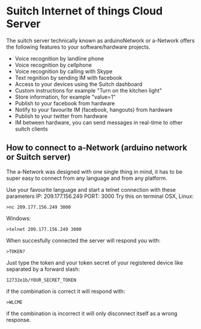 Suitch Internet of things Cloud Server
============
The suitch server technically known as arduinoNetwork or a-Network offers the following features to your software/hardware projects.

 - Voice recognition by landline phone
 - Voice recognition by cellphone
 - Voice recognition by calling with Skype
 - Text regnition by sending IM with facebook
 - Access to your devices using the Suitch dashboard
 - Custom instructions for example "Turn on the kitchen light"
 - Store information, for example "value=1"
 - Publish to your facebook from hardware
 - Notify to your favourite IM (facebook, hangouts) from hardware
 - Publish to your twitter from hardware
 - IM between hardware, you can send messages in real-time to other suitch clients

 
How to connect to a-Network (arduino network or Suitch server)
--------------------------------------------------------------
The a-Network was designed with one single thing in mind, it has to be super easy to connect from any language and from any platform.

Use your favourite language and start a telnet connection with these parameters
IP: 209.177.156.249
PORT: 3000
Try this on terminal OSX, Linux:

    >nc 209.177.156.249 3000

Windows:

    >telnet 209.177.156.249 3000

When succesfully connected the server will respond you with:

    >TOKEN?
Just type the token and your token secret of your registered device like separated by a forward slash:

    12732e1b/YOUR_SECRET_TOKEN
if the combination is correct it will respond with:

    >WLCME
if the combination is incorrect it will only disconnect itself as a wrong response.